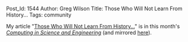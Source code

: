 Post_Id: 1544
Author: Greg Wilson
Title: Those Who Will Not Learn From History...
Tags: community

<p>My article "<a href="http://ieeexplore.ieee.org/xpls/abs_all.jsp?isnumber=4488052&amp;arnumber=4488057">Those Who Will Not Learn From History...</a>" is in this month's <a href="http://cise.aip.org/"><em>Computing in Science and Engineering</em></a> (and mirrored <a href="|filename|/files/papers/cise-will-not-learn-2008.pdf">here</a>).</p>
